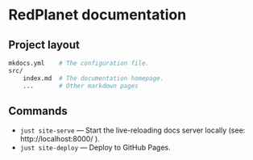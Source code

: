 # RedPlanet documentation

## Project layout

```bash
mkdocs.yml    # The configuration file.
src/
    index.md  # The documentation homepage.
    ...       # Other markdown pages
```

## Commands

- `just site-serve` — Start the live-reloading docs server locally (see: http://localhost:8000/ ).
- `just site-deploy` — Deploy to GitHub Pages.
